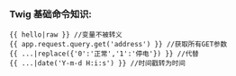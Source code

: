### Twig 基础命令知识:
	{{ hello|raw }} //变量不被转义
	{{ app.request.query.get('address') }} //获取所有GET参数
	{{ ...|replace({'0':'正常','1':'停电'}) }} //代替
	{{ ...|date('Y-m-d H:i:s') }} //时间戳转为时间	
